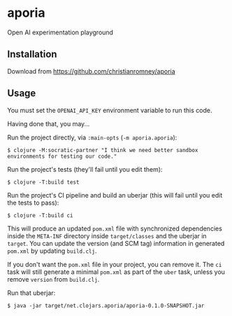 # aporia

Open AI experimentation playground

## Installation

Download from https://github.com/christianromney/aporia

## Usage

You must set the `OPENAI_API_KEY` environment variable to run this code.

Having done that, you may...

Run the project directly, via `:main-opts` (`-m aporia.aporia`):

    $ clojure -M:socratic-partner "I think we need better sandbox environments for testing our code."


Run the project's tests (they'll fail until you edit them):

    $ clojure -T:build test

Run the project's CI pipeline and build an uberjar (this will fail until you edit the tests to pass):

    $ clojure -T:build ci

This will produce an updated `pom.xml` file with synchronized dependencies inside the `META-INF`
directory inside `target/classes` and the uberjar in `target`. You can update the version (and SCM tag)
information in generated `pom.xml` by updating `build.clj`.

If you don't want the `pom.xml` file in your project, you can remove it. The `ci` task will
still generate a minimal `pom.xml` as part of the `uber` task, unless you remove `version`
from `build.clj`.

Run that uberjar:

    $ java -jar target/net.clojars.aporia/aporia-0.1.0-SNAPSHOT.jar
